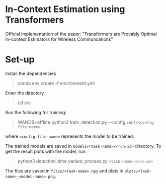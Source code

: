 # In-Context Estimation using Transformers
Official implementation of the paper: "Transformers are Provably Optimal In-context Estimators for Wireless Communcations"

# Set-up
Install the dependencies

> conda env create -f environment.yml

Enter the directory
> cd src

Run the following for training:
> WANDB=offline python3 train_detection.py --config `conf/<config-file-name>`

where `<config-file-name>` represents the model to be trained.

The trained models are saved in `models/<task-name>/<run-id>` directory. To get the result plots with the model, run:
> python3 detection_time_variant_process.py `<task-name>` `<run-id>`

The flies are saved in `files/<task-name>.npy` and plots in `plots/<task-name>_<model-name>.png`.




